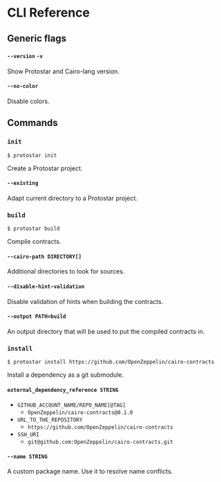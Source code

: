 # CLI Reference
## Generic flags
#### `--version` `-v`
Show Protostar and Cairo-lang version.
#### `--no-color`
Disable colors.
## Commands
### `init`
```shell
$ protostar init
```
Create a Protostar project.
#### `--existing`
Adapt current directory to a Protostar project.
### `build`
```shell
$ protostar build
```
Compile contracts.
#### `--cairo-path DIRECTORY[]`
Additional directories to look for sources.
#### `--disable-hint-validation`
Disable validation of hints when building the contracts.
#### `--output PATH=build`
An output directory that will be used to put the compiled contracts in.
### `install`
```shell
$ protostar install https://github.com/OpenZeppelin/cairo-contracts
```
Install a dependency as a git submodule.
#### `external_dependency_reference STRING`
- `GITHUB_ACCOUNT_NAME/REPO_NAME[@TAG]`
    - `OpenZeppelin/cairo-contracts@0.1.0`
- `URL_TO_THE_REPOSITORY`
    - `https://github.com/OpenZeppelin/cairo-contracts`
- `SSH_URI`
    - `git@github.com:OpenZeppelin/cairo-contracts.git`

#### `--name STRING`
A custom package name. Use it to resolve name conflicts.